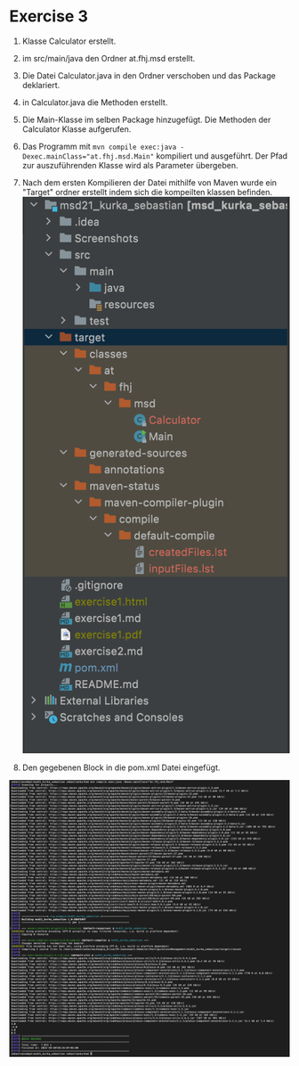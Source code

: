 # Exercise 3

1. Klasse Calculator erstellt.

2. im src/main/java den Ordner at.fhj.msd erstellt.

3. Die Datei Calculator.java in den Ordner verschoben und das Package deklariert.

4. in Calculator.java die Methoden erstellt.

5. Die Main-Klasse im selben Package hinzugefügt. Die Methoden der Calculator Klasse aufgerufen.

6. Das Programm mit ```mvn compile exec:java -Dexec.mainClass="at.fhj.msd.Main"``` kompiliert und ausgeführt.
   Der Pfad zur auszuführenden Klasse wird als Parameter übergeben.

7. Nach dem ersten Kompilieren der Datei mithilfe von Maven wurde ein "Target" ordner erstellt indem sich die
   kompeilten klassen befinden. 
   ![Screenshot Target Ordner](Screenshots/Target.png)

8. Den gegebenen Block in die pom.xml Datei eingefügt.

![compilation](Screenshots/Compilation.png)
